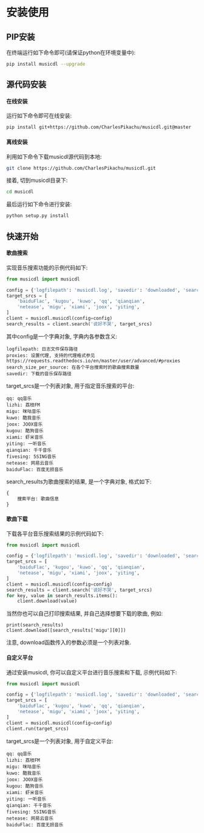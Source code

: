 # 安装使用

## PIP安装
在终端运行如下命令即可(请保证python在环境变量中):
```sh
pip install musicdl --upgrade
```

## 源代码安装
#### 在线安装
运行如下命令即可在线安装:
```sh
pip install git+https://github.com/CharlesPikachu/musicdl.git@master
```
#### 离线安装
利用如下命令下载musicdl源代码到本地:
```sh
git clone https://github.com/CharlesPikachu/musicdl.git
```
接着, 切到musicdl目录下:
```sh
cd musicdl
```
最后运行如下命令进行安装:
```sh
python setup.py install
```

## 快速开始
#### 歌曲搜索
实现音乐搜索功能的示例代码如下:
```python
from musicdl import musicdl

config = {'logfilepath': 'musicdl.log', 'savedir': 'downloaded', 'search_size_per_source': 5, 'proxies': {}}
target_srcs = [
    'baiduFlac', 'kugou', 'kuwo', 'qq', 'qianqian', 
	'netease', 'migu', 'xiami', 'joox', 'yiting',
]
client = musicdl.musicdl(config=config)
search_results = client.search('说好不哭', target_srcs)
```
其中config是一个字典对象, 字典内各参数含义:
```
logfilepath: 日志文件保存路径
proxies: 设置代理, 支持的代理格式参见https://requests.readthedocs.io/en/master/user/advanced/#proxies
search_size_per_source: 在各个平台搜索时的歌曲搜索数量
savedir: 下载的音乐保存路径  
```
target_srcs是一个列表对象, 用于指定音乐搜索的平台:
```
qq: qq音乐
lizhi: 荔枝FM
migu: 咪咕音乐
kuwo: 酷我音乐
joox: JOOX音乐
kugou: 酷狗音乐
xiami: 虾米音乐
yiting: 一听音乐
qianqian: 千千音乐
fivesing: 5SING音乐
netease: 网易云音乐
baiduFlac: 百度无损音乐
```
search_results为歌曲搜索的结果, 是一个字典对象, 格式如下:
```python
{
    搜索平台: 歌曲信息
}
```
#### 歌曲下载
下载各平台音乐搜索结果的示例代码如下:
```python
from musicdl import musicdl

config = {'logfilepath': 'musicdl.log', 'savedir': 'downloaded', 'search_size_per_source': 5, 'proxies': {}}
target_srcs = [
    'baiduFlac', 'kugou', 'kuwo', 'qq', 'qianqian', 
	'netease', 'migu', 'xiami', 'joox', 'yiting',
]
client = musicdl.musicdl(config=config)
search_results = client.search('说好不哭', target_srcs)
for key, value in search_results.items():
    client.download(value)
```
当然你也可以自己打印搜索结果, 并自己选择想要下载的歌曲, 例如:
```
print(search_results)
client.download([search_results['migu'][0]])
```
注意, download函数传入的参数必须是一个列表对象.
#### 自定义平台
通过安装musicdl, 你可以自定义平台进行音乐搜索和下载, 示例代码如下:
```python
from musicdl import musicdl

config = {'logfilepath': 'musicdl.log', 'savedir': 'downloaded', 'search_size_per_source': 5, 'proxies': {}}
target_srcs = [
    'baiduFlac', 'kugou', 'kuwo', 'qq', 'qianqian', 
	'netease', 'migu', 'xiami', 'joox', 'yiting',
]
client = musicdl.musicdl(config=config)
client.run(target_srcs)
```
target_srcs是一个列表对象, 用于自定义平台:
```
qq: qq音乐
lizhi: 荔枝FM
migu: 咪咕音乐
kuwo: 酷我音乐
joox: JOOX音乐
kugou: 酷狗音乐
xiami: 虾米音乐
yiting: 一听音乐
qianqian: 千千音乐
fivesing: 5SING音乐
netease: 网易云音乐
baiduFlac: 百度无损音乐
```